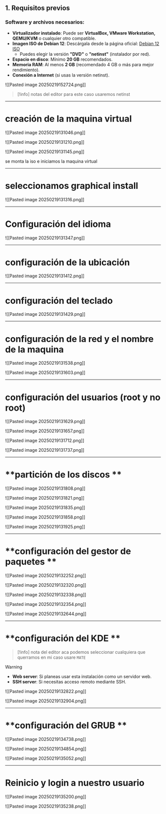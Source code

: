 ## 1. Requisitos previos

### **Software y archivos necesarios:**

- **Virtualizador instalado**: Puede ser **VirtualBox, VMware Workstation, QEMU/KVM** o cualquier otro compatible.
- **Imagen ISO de Debian 12**: Descárgala desde la página oficial: [Debian 12 ISO](https://www.debian.org/download.es.html)
    - Puedes elegir la versión **"DVD"** o **"netinst"** (instalador por red).
- **Espacio en disco**: Mínimo **20 GB** recomendados.
- **Memoria RAM**: Al menos **2 GB** (recomendado 4 GB o más para mejor rendimiento).
- **Conexión a Internet** (si usas la versión netinst).

![[Pasted image 20250219152724.png]]

>[!info] notas del editor
>para este caso usaremos netinst

---

# **creación de la maquina virtual**

![[Pasted image 20250219131046.png]]

![[Pasted image 20250219131210.png]]

![[Pasted image 20250219131145.png]]

se monta la iso e iniciamos la maquina virtual

---

# **seleccionamos graphical install**


![[Pasted image 20250219131316.png]]

---

# **Configuración del idioma**

![[Pasted image 20250219131347.png]]

---
# **configuración de la ubicación**
![[Pasted image 20250219131412.png]]

---

# **configuración del teclado**

![[Pasted image 20250219131429.png]]

---

# **configuración de la red y el nombre de la maquina**

![[Pasted image 20250219131538.png]]


![[Pasted image 20250219131603.png]]

---

# **configuración del usuarios (root y no root)**

![[Pasted image 20250219131629.png]]

![[Pasted image 20250219131657.png]]

![[Pasted image 20250219131712.png]]

![[Pasted image 20250219131737.png]]

---
# **partición de los discos **


![[Pasted image 20250219131808.png]]



![[Pasted image 20250219131821.png]]

![[Pasted image 20250219131835.png]]

![[Pasted image 20250219131858.png]]

![[Pasted image 20250219131925.png]]

---
# **configuración del gestor de paquetes **

![[Pasted image 20250219132252.png]]

![[Pasted image 20250219132320.png]]

![[Pasted image 20250219132338.png]]

![[Pasted image 20250219132354.png]]

![[Pasted image 20250219132644.png]]

---
# **configuración del KDE **

>[!info] nota del editor
>aca podemos seleccionar cualquiera que querramos en mi caso usare `MATE`

>[!warning] 
>- **Web server**: Si planeas usar esta instalación como un servidor web.
>- **SSH server**: Si necesitas acceso remoto mediante SSH.



![[Pasted image 20250219132822.png]]

![[Pasted image 20250219132904.png]]

---
# **configuración del GRUB **

![[Pasted image 20250219134738.png]]

![[Pasted image 20250219134854.png]]

![[Pasted image 20250219135052.png]]

---
# **Reinicio y login a nuestro usuario**

![[Pasted image 20250219135200.png]]

![[Pasted image 20250219135238.png]]
